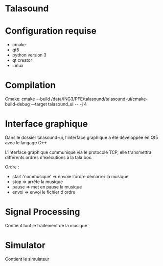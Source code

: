 Talasound
==============


# Configuration requise
  - cmake
  - qt5
  - python version 3
  - qt creator
  - Linux
  

# Compilation

Cmake:
    cmake --build /data/ING3/PFE/talasound/talasound-ui/cmake-build-debug --target talasound_ui -- -j 4

# Interface graphique

Dans le dossier talasound-ui, l'interface graphique a été développée en Qt5 avec le langage C++

L'interface graphique communique via le protocole TCP, elle transmettra différents ordres d'exécutions à la tala box.

Ordre :
  - start:'nommusique' => envoie l'ordre démarrer la musique
  - stop => arrête la musique
  - pause => met en pause la musique
  - envoi => envoi le fichier d'ordre
  

# Signal Processing

Contient tout le traitement de la musique.


# Simulator

Contient le simulateur
